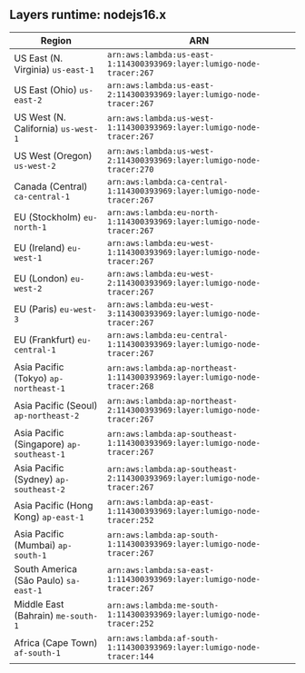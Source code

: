 Layers runtime: nodejs16.x
----
| Region | ARN |
| --- | --- |
|US East (N. Virginia)  `us-east-1`|`arn:aws:lambda:us-east-1:114300393969:layer:lumigo-node-tracer:267`|
|US East (Ohio)  `us-east-2`|`arn:aws:lambda:us-east-2:114300393969:layer:lumigo-node-tracer:267`|
|US West (N. California)  `us-west-1`|`arn:aws:lambda:us-west-1:114300393969:layer:lumigo-node-tracer:267`|
|US West (Oregon)  `us-west-2`|`arn:aws:lambda:us-west-2:114300393969:layer:lumigo-node-tracer:270`|
|Canada (Central)  `ca-central-1`|`arn:aws:lambda:ca-central-1:114300393969:layer:lumigo-node-tracer:267`|
|EU (Stockholm)  `eu-north-1`|`arn:aws:lambda:eu-north-1:114300393969:layer:lumigo-node-tracer:267`|
|EU (Ireland)  `eu-west-1`|`arn:aws:lambda:eu-west-1:114300393969:layer:lumigo-node-tracer:267`|
|EU (London)  `eu-west-2`|`arn:aws:lambda:eu-west-2:114300393969:layer:lumigo-node-tracer:267`|
|EU (Paris)  `eu-west-3`|`arn:aws:lambda:eu-west-3:114300393969:layer:lumigo-node-tracer:267`|
|EU (Frankfurt)  `eu-central-1`|`arn:aws:lambda:eu-central-1:114300393969:layer:lumigo-node-tracer:267`|
|Asia Pacific (Tokyo)  `ap-northeast-1`|`arn:aws:lambda:ap-northeast-1:114300393969:layer:lumigo-node-tracer:268`|
|Asia Pacific (Seoul)  `ap-northeast-2`|`arn:aws:lambda:ap-northeast-2:114300393969:layer:lumigo-node-tracer:267`|
|Asia Pacific (Singapore)  `ap-southeast-1`|`arn:aws:lambda:ap-southeast-1:114300393969:layer:lumigo-node-tracer:267`|
|Asia Pacific (Sydney)  `ap-southeast-2`|`arn:aws:lambda:ap-southeast-2:114300393969:layer:lumigo-node-tracer:267`|
|Asia Pacific (Hong Kong)  `ap-east-1`|`arn:aws:lambda:ap-east-1:114300393969:layer:lumigo-node-tracer:252`|
|Asia Pacific (Mumbai)  `ap-south-1`|`arn:aws:lambda:ap-south-1:114300393969:layer:lumigo-node-tracer:267`|
|South America (São Paulo)  `sa-east-1`|`arn:aws:lambda:sa-east-1:114300393969:layer:lumigo-node-tracer:267`|
|Middle East (Bahrain)  `me-south-1`|`arn:aws:lambda:me-south-1:114300393969:layer:lumigo-node-tracer:252`|
|Africa (Cape Town)  `af-south-1`|`arn:aws:lambda:af-south-1:114300393969:layer:lumigo-node-tracer:144`|
